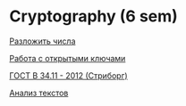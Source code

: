 # Cryptography (6 sem)

[Разложить числа](Lab1)

[Работа с открытыми ключами](Lab2)

[ГОСТ В 34.11 - 2012 (Стриборг)](Lab3)

[Анализ текстов](Lab4)
